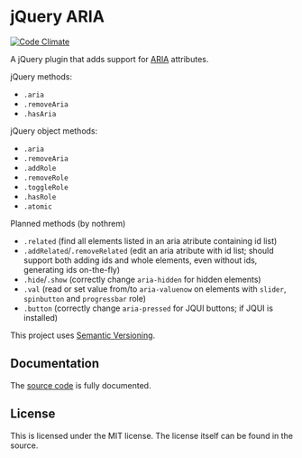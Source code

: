 # jQuery ARIA

[![Code Climate](https://codeclimate.com/github/nothrem/jquery-aria.png)](https://codeclimate.com/github/nothrem/jquery-aria)

A jQuery plugin that adds support for [ARIA](http://www.w3.org/WAI/intro/aria) attributes.

jQuery methods:
  * `.aria`
  * `.removeAria`
  * `.hasAria`

jQuery object methods:
  * `.aria`
  * `.removeAria`
  * `.addRole`
  * `.removeRole`
  * `.toggleRole`
  * `.hasRole`
  * `.atomic`

Planned methods (by nothrem)
  * `.related` (find all elements listed in an aria atribute containing id list)
  * `.addRelated`/`.removeRelated` (edit an aria atribute with id list; should support both adding ids and whole elements, even without ids, generating ids on-the-fly)
  * `.hide`/`.show` (correctly change `aria-hidden` for hidden elements)
  * `.val` (read or set value from/to `aria-valuenow` on elements with `slider`, `spinbutton` and `progressbar` role)
  * `.button` (correctly change `aria-pressed` for JQUI buttons; if JQUI is installed)


This project uses [Semantic Versioning](http://semver.org/).

## Documentation

The [source code](https://github.com/nothrem/jquery-aria/blob/master/src/jquery.aria.js) is fully documented.

## License

This is licensed under the MIT license. The license itself can be found in the source.
